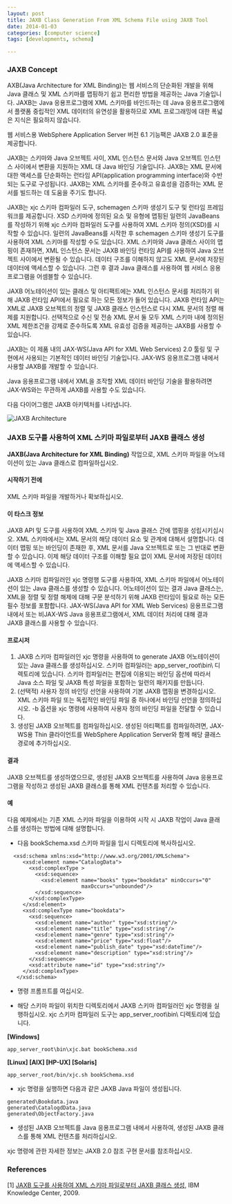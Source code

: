 ```yaml
---
layout: post
title: JAXB Class Generation From XML Schema File using JAXB Tool
date: 2014-01-03
categories: [computer science]
tags: [developments, schema]

---
```

### JAXB Concept

AXB(Java Architecture for XML Binding)는 웹 서비스의 단순화된 개발을 위해 Java 클래스 및 XML 스키마를 맵핑하기 쉽고 편리한 방법을 제공하는 Java 기술입니다. JAXB는 Java 응용프로그램에 XML 스키마를 바인드하는 데 Java 응용프로그램에서 플랫폼 중립적인 XML 데이터의 유연성을 활용하므로 XML 프로그래밍에 대한 폭넓은 지식은 필요하지 않습니다.

웹 서비스용 WebSphere Application Server 버전 6.1 기능팩은 JAXB 2.0 표준을 제공합니다.

JAXB는 스키마와 Java 오브젝트 사이, XML 인스턴스 문서와 Java 오브젝트 인스턴스 사이에서 변환을 지원하는 XML 대 Java 바인딩 기술입니다. JAXB는 XML 문서에 대한 액세스를 단순화하는 런타임 API(application programming interface)와 수반되는 도구로 구성됩니다. JAXB는 XML 스키마를 준수하고 유효성을 검증하는 XML 문서를 빌드하는 데 도움을 주기도 합니다.

JAXB는 xjc 스키마 컴파일러 도구, schemagen 스키마 생성기 도구 및 런타임 프레임워크를 제공합니다. XSD 스키마에 정의된 요소 및 유형에 맵핑된 일련의 JavaBeans를 작성하기 위해 xjc 스키마 컴파일러 도구를 사용하여 XML 스키마 정의(XSD)를 시작할 수 있습니다. 일련의 JavaBeans를 시작한 후 schemagen 스키마 생성기 도구를 사용하여 XML 스키마를 작성할 수도 있습니다. XML 스키마와 Java 클래스 사이의 맵핑이 존재하면, XML 인스턴스 문서는 JAXB 바인딩 런타임 API를 사용하여 Java 오브젝트 사이에서 변환될 수 있습니다. 데이터 구조를 이해하지 않고도 XML 문서에 저장된 데이터에 액세스할 수 있습니다. 그런 후 결과 Java 클래스를 사용하여 웹 서비스 응용프로그램을 어셈블할 수 있습니다.

JAXB 어노테이션이 있는 클래스 및 아티팩트에는 XML 인스턴스 문서를 처리하기 위해 JAXB 런타임 API에서 필요로 하는 모든 정보가 들어 있습니다. JAXB 런타임 API는 XML로 JAXB 오브젝트의 정렬 및 JAXB 클래스 인스턴스로 다시 XML 문서의 정렬 해제를 지원합니다. 선택적으로 수신 및 전송 XML 문서 둘 모두 XML 스키마 내에 정의된 XML 제한조건을 강제로 준수하도록 XML 유효성 검증을 제공하는 JAXB를 사용할 수 있습니다.

JAXB는 이 제품 내의 JAX-WS(Java API for XML Web Services) 2.0 툴링 및 구현에서 사용되는 기본적인 데이터 바인딩 기술입니다. JAX-WS 응용프로그램 내에서 사용할 JAXB를 개발할 수 있습니다.

Java 응용프로그램 내에서 XML을 조작할 XML 데이터 바인딩 기술을 활용하려면 JAX-WS와는 무관하게 JAXB를 사용할 수도 있습니다.

다음 다이어그램은 JAXB 아키텍처를 나타냅니다.

![JAXB Architecture](http://sungsoo.github.com/images/jaxb-architecture.gif)

### JAXB 도구를 사용하여 XML 스키마 파일로부터 JAXB 클래스 생성

**JAXB(Java Architecture for XML Binding)** 작업으로, XML 스키마 파일을 어노테이션이 있는 Java 클래스로 컴파일하십시오.

#### 시작하기 전에
XML 스키마 파일을 개발하거나 확보하십시오.

#### 이 타스크 정보
JAXB API 및 도구를 사용하여 XML 스키마 및 Java 클래스 간에 맵핑을 성립시키십시오. XML 스키마에서는 XML 문서의 해당 데이터 요소 및 관계에 대해서 설명합니다. 데이터 맵핑 또는 바인딩이 존재한 후, XML 문서를 Java 오브젝트로 또는 그 반대로 변환할 수 있습니다. 이제 해당 데이터 구조를 이해할 필요 없이 XML 문서에 저장된 데이터에 액세스할 수 있습니다.

JAXB 스키마 컴파일러인 xjc 명령행 도구를 사용하여, XML 스키마 파일에서 어노테이션이 있는 Java 클래스를 생성할 수 있습니다. 어노테이션이 있는 결과 Java 클래스는, XML을 정렬 및 정렬 해제에 대해 구문 분석하기 위해 JAXB 런타임이 필요로 하는 모든 필수 정보를 포함합니다. JAX-WS(Java API for XML Web Services) 응용프로그램 내에서 또는 비JAX-WS Java 응용프로그램에서, XML 데이터 처리에 대해 결과 JAXB 클래스를 사용할 수 있습니다.

#### 프로시저
1. JAXB 스키마 컴파일러인 xjc 명령을 사용하여 to generate JAXB 어노테이션이 있는 Java 클래스를 생성하십시오. 스키마 컴파일러는 app_server_root\bin\ 디렉토리에 있습니다. 스키마 컴파일러는 편집에 이용되는 바인딩 옵션에 따라서 Java 소스 파일 및 JAXB 특성 파일을 포함하는 일련의 패키지를 만듭니다.
2. (선택적) 사용자 정의 바인딩 선언을 사용하여 기본 JAXB 맵핑을 변경하십시오. XML 스키마 파일 또는 독립적인 바인딩 파일 중 하나에서 바인딩 선언을 정의하십시오. -b 옵션을 xjc 명령에 사용하여 사용자 정의 바인딩 파일을 전달할 수 있습니다.
3. 생성된 JAXB 오브젝트를 컴파일하십시오. 생성된 아티팩트를 컴파일하려면, JAX-WS용 Thin 클라이언트를 WebSphere Application Server와 함께 해당 클래스 경로에 추가하십시오.


#### 결과
JAXB 오브젝트를 생성하였으므로, 생성된 JAXB 오브젝트를 사용하여 Java 응용프로그램을 작성하고 생성된 JAXB 클래스를 통해 XML 컨텐츠를 처리할 수 있습니다.

#### 예
다음 예제에서는 기존 XML 스키마 파일을 이용하여 시작 시 JAXB 작업이 Java 클래스를 생성하는 방법에 대해 설명합니다.

* 다음 bookSchema.xsd 스키마 파일을 임시 디렉토리에 복사하십시오.  

```
  <xsd:schema xmlns:xsd="http://www.w3.org/2001/XMLSchema">                                          
     <xsd:element name="CatalogData">                                                               
       <xsd:complexType >                                                                         
         <xsd:sequence>
           <xsd:element name="books" type="bookdata" minOccurs="0" 
						maxOccurs="unbounded"/>    
         </xsd:sequence>
       </xsd:complexType>
     </xsd:element>
     <xsd:complexType name="bookdata">                                                              
       <xsd:sequence>
         <xsd:element name="author" type="xsd:string"/>                                         
         <xsd:element name="title" type="xsd:string"/>                                          
         <xsd:element name="genre" type="xsd:string"/>                                          
         <xsd:element name="price" type="xsd:float"/>                                           
         <xsd:element name="publish_date" type="xsd:dateTime"/>                                 
         <xsd:element name="description" type="xsd:string"/>                                    
       </xsd:sequence>
       <xsd:attribute name="id" type="xsd:string"/>                                               
     </xsd:complexType>
   </xsd:schema> 
```

* 명령 프롬프트를 여십시오.  


* 해당 스키마 파일이 위치한 디렉토리에서 JAXB 스키마 컴파일러인 xjc 명령을 실행하십시오. xjc 스키마 컴파일러 도구는 app_server_root\bin\ 디렉토리에 있습니다.


**[Windows]**

```
app_server_root\bin\xjc.bat bookSchema.xsd
```

**[Linux] [AIX] [HP-UX] [Solaris]**

```
app_server_root/bin/xjc.sh bookSchema.xsd
```
	
* xjc 명령을 실행하면 다음과 같은 JAXB Java 파일이 생성됩니다.

```	
generated\Bookdata.java
generated\CatalogdData.java
generated\ObjectFactory.java
```

* 생성된 JAXB 오브젝트를 Java 응용프로그램 내에서 사용하여, 생성된 JAXB 클래스를 통해 XML 컨텐츠를 처리하십시오.


xjc 명령에 관한 자세한 정보는 JAXB 2.0 참조 구현 문서를 참조하십시오.

### References
[1] [JAXB 도구를 사용하여 XML 스키마 파일로부터 JAXB 클래스 생성](http://www-01.ibm.com/support/knowledgecenter/?lang=ko#!/SSEQTP_6.1.0/com.ibm.websphere.wsfep.multiplatform.doc/info/ae/ae/twbs_jaxbschema2java.html), IBM Knowledge Center, 2009.